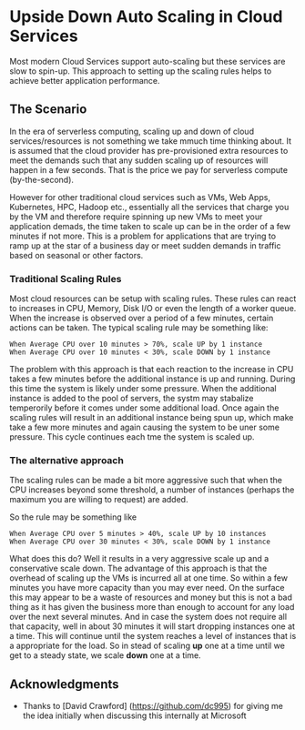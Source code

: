 # Upside Down Auto Scaling in Cloud Services

Most modern Cloud Services support auto-scaling but these services are slow to spin-up. This approach to setting up the scaling rules helps to achieve better application performance.

## The Scenario

In the era of serverless computing, scaling up and down of cloud services/resources is not something we take mmuch time thinking about. It is assumed that the cloud provider has pre-provisioned extra resources to meet the demands such that any sudden scaling up of resources will happen in a few seconds. That is the price we pay for serverless compute (by-the-second).

However for other traditional cloud services such as VMs, Web Apps, Kubernetes, HPC, Hadoop etc., essentially all the services that charge you by the VM and therefore require spinning up new VMs to meet your application demads, the time taken to scale up can be in the order of a few minutes if not more. This is a problem for applications that are trying to ramp up at the star of a business day or meet sudden demands in traffic based on seasonal or other factors.

### Traditional Scaling Rules 

Most cloud resources can be setup with scaling rules. These rules can react to increases in CPU, Memory, Disk I/O or even the length of a worker queue. When the increase is observed over a period of a few minutes, certain actions can be taken. The typical scaling rule may be something like: 

```
When Average CPU over 10 minutes > 70%, scale UP by 1 instance
When Average CPU over 10 minutes < 30%, scale DOWN by 1 instance 
```
The problem with this approach is that each reaction to the increase in CPU takes a few minutes before the additional instance is up and running. During this time the system is likely under some pressure. When the additional instance is added to the pool of servers, the systm may stabalize temperorily before it comes under some additional load. Once again the scaling rules will result in an additional instance being spun up, which make take a few more minutes and again causing the system to be uner some pressure. This cycle continues each tme the system is scaled up.

### The alternative approach

The scaling rules can be made a bit more aggressive such that when the CPU increases beyond some threshold, a number of instances (perhaps the maximum you are willing to request) are added. 

So the rule may be something like

```
When Average CPU over 5 minutes > 40%, scale UP by 10 instances
When Average CPU over 30 minutes < 30%, scale DOWN by 1 instance

```

What does this do? Well it results in a very aggressive scale up and a conservative scale down. The advantage of this approach is that the overhead of scaling up the VMs is incurred all at one time. So within a few minutes you have more capacity than you may ever need. On the surface this may appear to be a waste of resources and money but this is not a bad thing as it has given the business more than enough to account for any load over the next several minutes. And in case the system does not require all that capacity, well in about 30 minutes it will start dropping instances one at a time. This will continue until the system reaches a level of instances that is a appropriate for the load. So in stead of scaling **up** one at a time until we get to a steady state, we scale **down** one at a time.  

## Acknowledgments

* Thanks to [David Crawford] (https://github.com/dc995) for giving me the idea initially when discussing this internally at Microsoft
